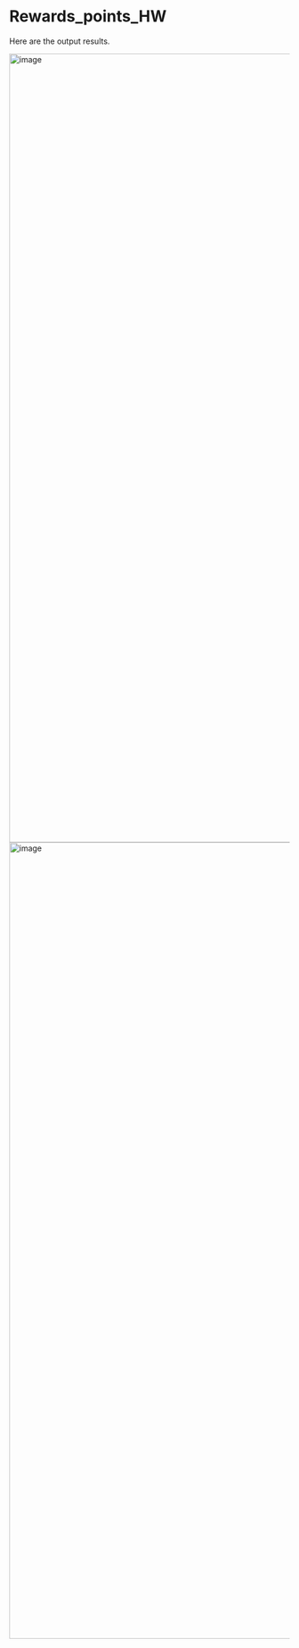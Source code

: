 # Rewards_points_HW

Here are the output results.

<img width="1415" alt="image" src="https://user-images.githubusercontent.com/111453998/185208122-065dafef-838b-478f-9af8-7e0d44a59494.png">


<img width="1429" alt="image" src="https://user-images.githubusercontent.com/111453998/185208216-b8164814-7934-453d-9133-9be4b5e4e5ed.png">
